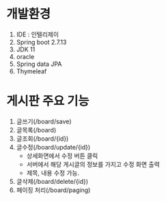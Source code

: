 # 개발환경
1. IDE : 인텔리제이
2. Spring boot 2.7.13
3. JDK 11
4. oracle
5. Spring data JPA
6. Thymeleaf

# 게시판 주요 기능
1. 글쓰기(/board/save)
2. 글목록(/board)
3. 글조회(/board/{id})
4. 글수정(/board/update/{id})
   - 상세화면에서 수정 버튼 클릭
   - 서버에서 해당 게시글의 정보를 가지고 수정 화면 출력
   - 제목, 내용 수정 가능. 
5. 글삭제(/board/delete/{id})
6. 페이징 처리(/board/paging)

